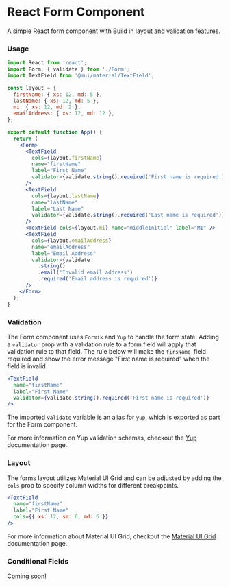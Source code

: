 # React Form Component

A simple React form component with Build in layout and validation features.

### Usage

```jsx
import React from 'react';
import Form, { validate } from './Form';
import TextField from '@mui/material/TextField';

const layout = {
  firstName: { xs: 12, md: 5 },
  lastName: { xs: 12, md: 5 },
  mi: { xs: 12, md: 2 },
  emailAddress: { xs: 12, md: 12 },
};

export default function App() {
  return (
    <Form>
      <TextField
        cols={layout.firstName}
        name="firstName"
        label="First Name"
        validator={validate.string().required('First name is required')}
      />
      <TextField
        cols={layout.lastName}
        name="lastName"
        label="Last Name"
        validator={validate.string().required('Last name is required')}
      />
      <TextField cols={layout.mi} name="middleInitial" label="MI" />
      <TextField
        cols={layout.emailAddress}
        name="emailAddress"
        label="Email Address"
        validator={validate
          .string()
          .email('Invalid email address')
          .required('Email address is required')}
      />
    </Form>
  );
}
```

### Validation

The Form component uses `Formik` and `Yup` to handle the form state. Adding a `validator` prop with a validation rule to a form field will apply that validation rule to that field. The rule below will make the `firsName `field required and show the error message "First name is required" when the field is invalid.

```jsx
<TextField
  name="firstName"
  label="First Name"
  validator={validate.string().required('First name is required')}
/>
```

The imported `validate` variable is an alias for `yup`, which is exported as part for the Form component.

For more information on Yup validation schemas, checkout the [Yup](https://github.com/jquense/yup) documentation page.

### Layout

The forms layout utilizes Material UI Grid and can be adjusted by adding the `cols` prop to specify column widths for different breakpoints.

```jsx
<TextField
  name="firstName"
  label="First Name"
  cols={{ xs: 12, sm: 6, md: 6 }}
/>
```

For more information about Material UI Grid, checkout the [Material UI Grid](https://v4.mui.com/components/grid/) documentation page.

### Conditional Fields

Coming soon!

